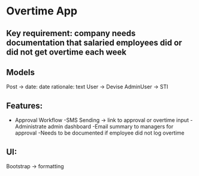 # Overtime App

## Key requirement: company needs documentation that salaried employees did or did not get overtime each week

## Models
Post -> date: date rationale: text
User -> Devise 
AdminUser -> STI

## Features: 
- Approval Workflow
-SMS Sending -> link to approval or overtime input
-Administrate admin dashboard
-Email summary to managers for approval
-Needs to be documented if employee did not log overtime

## UI:
Bootstrap -> formatting



